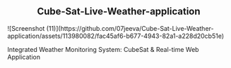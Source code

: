 <div align="center">
 <h2  align="center" >Cube-Sat-Live-Weather-application</h2>  
  </div>
![Screenshot (11)](https://github.com/07jeeva/Cube-Sat-Live-Weather-application/assets/113980082/fac45af6-b677-4943-82a1-a228d20cb51e)

Integrated Weather Monitoring System: CubeSat &amp; Real-time Web Application
